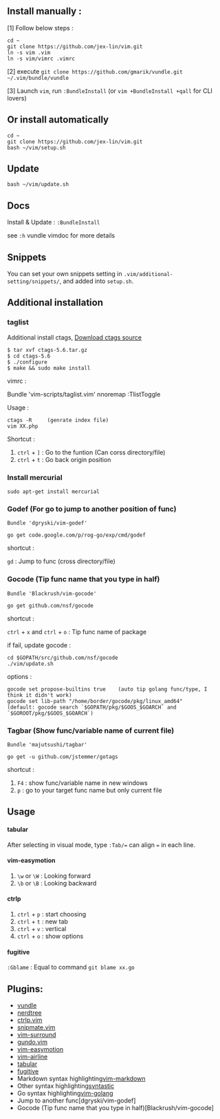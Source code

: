 ## Install manually :

[1] Follow below steps :

    cd ~
    git clone https://github.com/jex-lin/vim.git
    ln -s vim .vim
    ln -s vim/vimrc .vimrc

[2] execute `git clone https://github.com/gmarik/vundle.git ~/.vim/bundle/vundle`

[3] Launch `vim`, run `:BundleInstall` (or `vim +BundleInstall +qall` for CLI lovers)

## Or install automatically

    cd ~
    git clone https://github.com/jex-lin/vim.git
    bash ~/vim/setup.sh

## Update

    bash ~/vim/update.sh

## Docs

Install & Update : `:BundleInstall`

see `:h` vundle vimdoc for more details

## Snippets

You can set your own snippets setting in `.vim/additional-setting/snippets/`, and added into `setup.sh`.

## Additional installation

### taglist

Additional install ctags, [Download ctags source](http://ctags.sourceforge.net/)

    $ tar xvf ctags-5.6.tar.gz
    $ cd ctags-5.6
    $ ./configure
    $ make && sudo make install

vimrc :

   Bundle 'vim-scripts/taglist.vim'
   nnoremap <silent> <F4> :TlistToggle<CR>

Usage :

    ctags -R     (genrate index file)
    vim XX.php

Shortcut :

1.  `ctrl` + `]` : Go to the funtion (Can corss directory/file)
2. `ctrl` + `t` : Go back origin position

### Install mercurial

    sudo apt-get install mercurial

### Godef (For go to jump to another position of func)

    Bundle 'dgryski/vim-godef'

    go get code.google.com/p/rog-go/exp/cmd/godef

shortcut :

`gd` : Jump to func (cross directory/file)

### Gocode (Tip func name that you type in half)

    Bundle 'Blackrush/vim-gocode'

    go get github.com/nsf/gocode

shortcut :

`ctrl` + `x` and `ctrl` + `o` : Tip func name of package

if fail, update gocode :

    cd $GOPATH/src/github.com/nsf/gocode
    ./vim/update.sh

options :

    gocode set propose-builtins true    (auto tip golang func/type, I think it didn't work)
    gocode set lib-path "/home/border/gocode/pkg/linux_amd64"       (default: gocode search `$GOPATH/pkg/$GOOS_$GOARCH` and `$GOROOT/pkg/$GOOS_$GOARCH`)

### Tagbar (Show func/variable name of current file)

    Bundle 'majutsushi/tagbar'

    go get -u github.com/jstemmer/gotags

shortcut :

1. `F4` : show func/variable name in new windows
2. `p` :  go to your target func name but only current file

## Usage

#### tabular

After selecting in visual mode, type `:Tab/=` can align `=` in each line.

#### vim-easymotion

1. `\w` or `\W` : Looking forward
2. `\b` or `\B` : Looking backward

#### ctrlp

1. `ctrl` + `p` : start choosing
2. `ctrl` + `t` : new tab
3. `ctrl` + `v` : vertical
4. `ctrl` + `o` : show options

#### fugitive

`:Gblame` : Equal to command `git blame xx.go`

## Plugins:

* [vundle](https://github.com/gmarik/vundle)
* [nerdtree](https://github.com/scrooloose/nerdtree)
* [ctrlp.vim](https://github.com/kien/ctrlp.vim)
* [snipmate.vim](https://github.com/msanders/snipmate.vim)
* [vim-surround](https://github.com/tpope/vim-surround)
* [gundo.vim](https://github.com/sjl/gundo.vim)
* [vim-easymotion](https://github.com/Lokaltog/vim-easymotion)
* [vim-airline](https://github.com/bling/vim-airline)
* [tabular](https://github.com/godlygeek/tabular)
* [fugitive](https://github.com/tpope/vim-fugitive)
* Markdown syntax highlighting[vim-markdown](https://github.com/plasticboy/vim-markdown.git)
* Other syntax highlighting[syntastic](https://github.com/scrooloose/syntastic.git)
* Go syntax highlighting[vim-golang](https://github.com/jnwhiteh/vim-golang.git)
* Jump to another func[dgryski/vim-godef]
* Gocode (Tip func name that you type in half)[Blackrush/vim-gocode]
